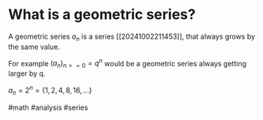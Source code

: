 # What is a geometric series? 
A geometric series $a_n$ is a series [[20241002211453]], that always grows by the same value.

For example $(a_n)_{n>=0}=q^n$ would be a geometric series always getting larger by q.

$a_n=2^n=\{1,2,4,8,16,...\}$

#math #analysis #series